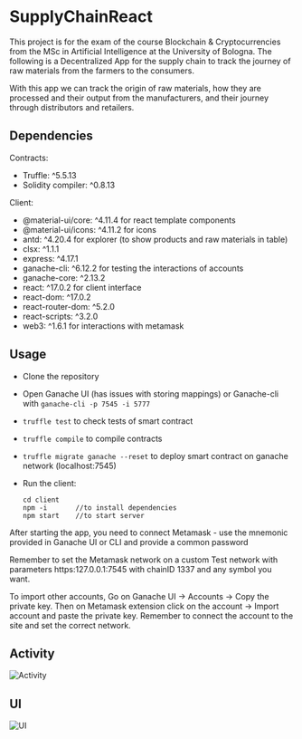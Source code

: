# SupplyChainReact

This project is for the exam of the course Blockchain & Cryptocurrencies from the MSc in Artificial Intelligence at the University of Bologna.
The following is a Decentralized App for the supply chain to track the journey of raw materials from the farmers to the consumers. 

With this app we can track the origin of raw materials, how they are processed and their output from the manufacturers, and their journey through distributors and retailers.

## Dependencies
Contracts:
 - Truffle: ^5.5.13
 - Solidity compiler: ^0.8.13

Client: 
 - @material-ui/core: ^4.11.4 for react template components
 - @material-ui/icons: ^4.11.2 for icons
 - antd: ^4.20.4 for explorer (to show products and raw materials in table) 
 - clsx: ^1.1.1
 - express: ^4.17.1
 - ganache-cli: ^6.12.2 for testing the interactions of accounts
 - ganache-core: ^2.13.2
 - react: ^17.0.2  for client interface
 - react-dom: ^17.0.2 
 - react-router-dom: ^5.2.0
 - react-scripts: ^3.2.0
 - web3: ^1.6.1 for interactions with metamask


## Usage

  - Clone the repository
  - Open Ganache UI (has issues with storing mappings) or Ganache-cli with `ganache-cli -p 7545 -i 5777`
  - `truffle test` to check tests of smart contract
  - `truffle compile` to compile contracts
  - `truffle migrate ganache --reset` to deploy smart contract on ganache network (localhost:7545)
  - Run the client:

    ```
    cd client
    npm -i       //to install dependencies
    npm start    //to start server
    ```
   
 After starting the app, you need to connect Metamask - use the mnemonic provided in Ganache UI or CLI and provide a common password
 
 Remember to set the Metamask network on a custom Test network with parameters https:127.0.0.1:7545 with chainID 1337 and any symbol you want.
 
 To import other accounts, Go on Ganache UI -> Accounts -> Copy the private key. Then on Metamask extension click on the account -> Import account and paste 
 the private key. Remember to connect the account to the site and set the correct network.

 ## Activity

 ![Activity](https://github.com/FrancescoFarinola/SupplyChainReact/blob/main/images/activity.png)

 ## UI

![UI](https://github.com/FrancescoFarinola/SupplyChainReact/blob/main/images/ui.png)

